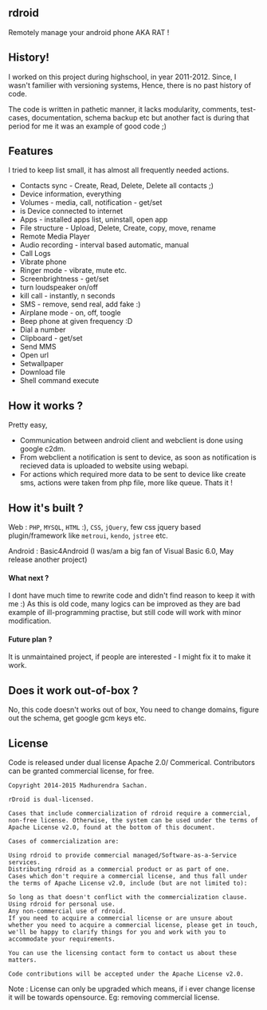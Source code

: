 ## rdroid

Remotely manage your android phone AKA RAT !

## History!
I worked on this project during highschool, in year 2011-2012.
Since, I wasn't familier with versioning systems, Hence, there is no past history of code.

The code is written in pathetic manner, it lacks modularity, comments, test-cases, documentation, schema backup etc but another fact is during that period for me it was an example of good code ;)


## Features 
I tried to keep list small, it has almost all frequently needed actions.
- Contacts sync - Create, Read, Delete, Delete all contacts ;)
- Device information, everything
- Volumes - media, call, notification - get/set
- is Device connected to internet
- Apps - installed apps list, uninstall, open app
- File structure - Upload, Delete, Create, copy, move, rename
- Remote Media Player
- Audio recording - interval based automatic, manual
- Call Logs
- Vibrate phone
- Ringer mode - vibrate, mute etc.
- Screenbrightness - get/set
- turn loudspeaker on/off
- kill call - instantly, n seconds
- SMS - remove, send real, add fake :)
- Airplane mode - on, off, toogle
- Beep phone at given frequency :D
- Dial a number 
- Clipboard - get/set
- Send MMS
- Open url
- Setwallpaper
- Download file
- Shell command execute
	

## How it works ?
Pretty easy,
- Communication between android client and webclient is done using google c2dm. 
- From webclient a notification is sent to device, as soon as notification is recieved data is uploaded to website using webapi.
- For actions which required more data to be sent to device like create sms, actions were taken from php file, more like queue.
Thats it !



## How it's built ?
Web : `PHP`, `MYSQL`, `HTML` :), `CSS`, `jQuery`, few css jquery based plugin/framework like `metroui`, `kendo`, `jstree` etc.

Android : Basic4Android (I was/am a big fan of Visual Basic 6.0, May release another project)



#### What next ?
I dont have much time to rewrite code and didn't find reason to keep it with me :)
As this is old code, many logics can be improved as they are bad example of ill-programming practise, but still code will work with minor modification.

#### Future plan ?
It is unmaintained project, if people are interested - I might fix it to make it work.


## Does it work out-of-box ? 
No, this code doesn't works out of box, You need to change domains, figure out the schema, get google gcm keys etc.


## License

Code is released under dual license Apache 2.0/ Commerical.
Contributors can be granted commercial license, for free.

```
Copyright 2014-2015 Madhurendra Sachan.

rDroid is dual-licensed.

Cases that include commercialization of rdroid require a commercial, non-free license. Otherwise, the system can be used under the terms of Apache License v2.0, found at the bottom of this document.

Cases of commercialization are:

Using rdroid to provide commercial managed/Software-as-a-Service services.
Distributing rdroid as a commercial product or as part of one.
Cases which don't require a commercial license, and thus fall under the terms of Apache License v2.0, include (but are not limited to):

So long as that doesn't conflict with the commercialization clause.
Using rdroid for personal use.
Any non-commercial use of rdroid.
If you need to acquire a commercial license or are unsure about whether you need to acquire a commercial license, please get in touch, we'll be happy to clarify things for you and work with you to accommodate your requirements.

You can use the licensing contact form to contact us about these matters.

Code contributions will be accepted under the Apache License v2.0.
```
Note : License can only be upgraded which means, if i ever change license it will be towards opensource. Eg: removing commercial license.

